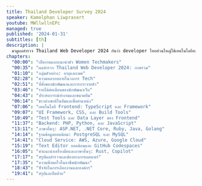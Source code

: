 ```yaml
---
title: Thailand Developer Survey 2024
speaker: Kamolphan Liwprasert
youtube: MWllwllnEPc
managed: true
published: '2024-01-31'
subtitles: [th]
description: |
  มาดูผลสำรวจ Thailand Web Developer 2024 กันว่า developer ไทยส่วนใหญ่ใช้เทคโนโลยีอะไรกันบ้าง พบกับฟนจาก Women Techmakers ที่จะมาเปิดเผยข้อมูลเชิงลึกจากผลตอบรับกว่า 274 คน ครอบคลุมตั้งแต่ข้อมูลประชากรศาสตร์ เพศ อายุ รายได้ ไปจนถึงเทคโนโลยี frontend และ backend ยอดนิยม ไม่ว่าจะเป็น React, TypeScript, Vite, PostgreSQL และอื่นๆ อีกมากมาย รวมถึงมุมมองเกี่ยวกับความพึงพอใจในอาชีพและปัจจัยในการเลือกงาน มาร่วมอัพเดทเทรนด์เทคโนโลยีและสำรวจข้อมูลที่น่าสนใจเกี่ยวกับวงการ web development ในไทยไปพร้อมๆ กัน
chapters:
  "00:00": "เปิดงานและแนะนำตัว Women Techmakers"
  "00:35": "ผลสำรวจ Thailand Web Developer 2024: ภาพรวม"
  "01:10": "กลุ่มตัวอย่าง: อายุและเพศ"
  "02:28": "ความหลากหลายในวงการ Tech"
  "02:51": "ที่ตั้งของนักพัฒนาและการกระจายตัว"
  "03:46": "รายได้ต่อเดือนของนักพัฒนาเว็บ"
  "04:43": "ประสบการณ์ทำงานและขนาดทีม"
  "06:14": "ชาวต่างชาติในทีมและชื่อตำแหน่ง"
  "07:06": "เทคโนโลยี Frontend: TypeScript และ Framework"
  "09:07": "UI Framework, CSS, และ Build Tools"
  "10:49": "Test Tools และ Data Layer ของ Frontend"
  "11:37": "Backend: PHP, Python, และ JavaScript"
  "13:11": "ภาษาอื่นๆ: ASP.NET, .NET Core, Ruby, Java, Golang"
  "14:14": "ฐานข้อมูลยอดนิยม: PostgreSQL และ MySQL"
  "14:41": "Cloud Service: AWS, Azure, Google Cloud"
  "15:19": "Text Editor ยอดนิยมและ GitHub Codespaces"
  "16:05": "คำแนะนำเครื่องมือและภาษาอื่นๆ: Rust, Copilot"
  "17:17": "สรุปผลสำรวจและช่องทางการเผยแพร่"
  "17:35": "ความพึงพอใจในอาชีพนักพัฒนา"
  "18:43": "ปัจจัยในการเลือกงานและองค์กร"
  "19:41": "สรุปและปิดท้าย"
---
```

